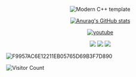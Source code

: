 <div id="title" align=center>

![Modern C++ template][github-sub-title:img]

[![Anurag's GitHub stats](https://github-readme-stats.vercel.app/api?username=NineNightMeow&show_icons=true&theme=tokyonight)](https://b23.tv/iEJTnPp)

[![youtube](https://img.shields.io/badge/video-YouTube-red)](https://www.youtube.com/channel/UCey35Do4RGewqr-6EiaCJrg)

![](https://img.shields.io/badge/讨厌-背刺-太抽象的无意义梗图-yellow) 
![](https://img.shields.io/badge/性格-内向-深思-条件性喜欢-red) 
![](https://img.shields.io/badge/爱好-计算机-算法-竞赛-二次元-板绘-red)

</div>

![F9957AC6E12211EB05765D69B3F7D890](https://github.com/user-attachments/assets/c2e3c1c2-95c3-4640-8224-424dfa03b23a)


![Visitor Count](https://profile-counter.glitch.me/NineNightMeow/count.svg)

[github-sub-title:img]: https://readme-typing-svg.herokuapp.com?font=Segoe+Script&center=true&lines=NineNightMeow.
